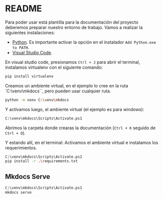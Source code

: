 # README

Para poder usar está plantilla para la documentación del proyecto deberemos preparar nuestro entorno de trabajo. Vamos a realizar la siguientes instalaciones:

- [Python](https://www.python.org/downloads/). Es importante activar la opción en el instalador `Add Python.exe to PATH`. 
- [Visual Studio Code](https://code.visualstudio.com/download).

En visual studio code, presionamos `Ctrl + J` para abrir el terminal, instalamos virtualenv con el siguiente comando:

```bash
pip install virtualenv
```

Creamos un ambiente virtual, en el ejemplo lo cree en la ruta `C:\venv\mkdocs``, pero pueden usar cualquier ruta. 

```bash
python -m venv C:\venv\mkdocs
```

Y activamos luego, el ambiente virtual (el ejemplo es para windows):

```bash
C:\venv\mkdocs\Scripts\Activate.ps1  
```

Abrimos la carpeta donde crearas la documentación (`Ctrl + K` seguido de `Ctrl + O`). 

Y estando allí, en el terminal: Activamos el ambiente virtual  e instalamos los requerimientos. 

```bash
C:\venv\mkdocs\Scripts\Activate.ps1  
pip install -r .\requirements.txt
```

## Mkdocs Serve

```bash
C:\venv\mkdocs\Scripts\Activate.ps1  
mkdocs serve
```